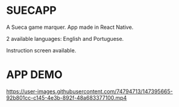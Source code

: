 # SUECAPP
A Sueca game marquer. App made in React Native.

2 available languages: English and Portuguese.

Instruction screen available.

# APP DEMO 




https://user-images.githubusercontent.com/74794713/147395665-92b801cc-c145-4e3b-892f-48a683377100.mp4

